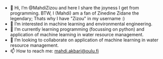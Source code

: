 - 👋 Hi, I’m @MahdiZizou and here I share the joyness I get from programming. BTW, I (Mahdi) am a fan of Zinedine Zidane the legendary; Thats why I have "Zizou" in my username :)
- 👀 I’m interested in machine learning and environmental engineering.
- 🌱 I’m currently learning programming (focussing on python) and application of machine learning in water resource management.
- 💞️ I’m looking to collaborate on application of machine learning in water resource management.
- 📫 How to reach me: mahdi.akbari@oulu.fi

<!---
MahdiZizou/MahdiZizou is a ✨ special ✨ repository because its `README.md` (this file) appears on your GitHub profile.
You can click the Preview link to take a look at your changes.
--->
